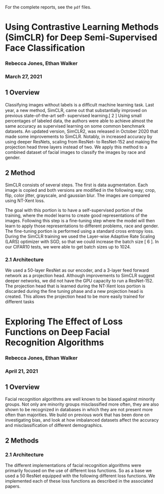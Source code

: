 For the complete reports, see the `pdf` files.

# Using Contrastive Learning Methods (SimCLR) for Deep Semi-Supervised Face Classification

### Rebecca Jones, Ethan Walker

### March 27, 2021

## 1 Overview

Classifying images without labels is a diﬀicult machine learning task. Last year, a new
method, SimCLR, came out that substantially improved on previous state-of-the-art self-
supervised learning.[ 2 ] Using small percentages of labeled data, the authors were able to
achieve almost the same accuracy as supervised learning on some common benchmark datasets.
An updated version, SimCLR2, was released in October 2020 that made some improvements
to SimCLR. Notably, in increased accuracy by using deeper ResNets, scaling from ResNet-
to ResNet-152 and making the projection head three layers instead of two. We apply this
method to a combined dataset of facial images to classify the images by race and gender.

## 2 Method

SimCLR consists of several steps. The first is data augmentation. Each image is copied
and both versions are modified in the following way; crop, flip, color jitter, grayscale, and
gaussian blur. The images are compared using NT-Xent loss.

The goal with this portion is to have a self-supervised portion of the training, where the
model learns to create good representations of the images. Following this step is a fine-tuning
step where the model will then learn to apply those representations to different problems,
race and gender. The fine-tuning portion is performed using a standard cross entropy loss.
During the SimCLR training we used the Layer-wise Adaptive Rate Scaling (LARS)
optimizer with SGD, so that we could increase the batch size [ 6 ]. In our CIFAR10 tests, we
were able to get batch sizes up to 1024.

### 2.1 Architecture

We used a 50-layer ResNet as our encoder, and a 3-layer feed forward network as a projection
head. Although improvements to SimCLR suggest deeper networks, we did not have the GPU
capacity to run a ResNet-152. The projection head that is learned during the NT-Xent loss
portion is discarded during the fine tuning phase and a new projection head is created. This
allows the projection head to be more easily trained for different tasks


# Exploring The Effect of Loss Functions on Deep Facial Recognition Algorithms

### Rebecca Jones, Ethan Walker

### April 21, 2021

## 1 Overview

Facial recognition algorithms are well known to be biased against minority groups. Not
only are minority groups misclassified more often, they are also shown to be recognized in
databases in which they are not present more often than majorities. We build on previous
work that has been done on investigating bias, and look at how imbalanced datasets
affect the accuracy and misclassification of different demographics.

## 2 Methods

### 2.1 Architecture

The different implementations of facial recognition algorithms were primarily focused on the
use of different loss functions. So as a base we used a 50 ResNet equipped with the following
different loss functions. We implemented each of these loss functions as described in the
associated papers.
